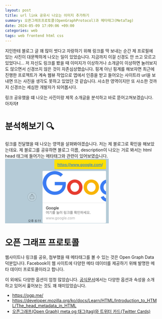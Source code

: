 ```yaml
---
layout: post
title: url link 공유시 나오는 이미지 추가하기
summary: 오픈그래프프로토콜(OpenGraphProtocol)과 메타태그(MetaTag)
date: 2024-05-09 17:09:06 +09:00
categories: web
tags: web frontend html css
---
```


지인한테 블로그 글 꽤 많이 썻다고 자랑하기 위해 링크를 딱 보내는 순간 제 프로필에 있는 사진이 대문짝하게 나오는 일이 있었습니다. 지금까지 이걸 신경도 안 쓰고 모르고 있었다니... 저 자신도 링크를 봤을 때 이미지가 이상하거나 소개글이 이상하면 눌러보지도 않으면서 신경쓰지 않은 것이 자존심상했습니다. 핑계 아닌 핑계를 해보자면 최근에 진행한 프로젝트가 계속 웹뷰 작업으로 앱에서 인증을 받고 들어오는 사이트라 url을 보내면 뜨는 사진을 생각도 못하고 있었던 것 같습니다. 사소한 영역이지만 또 사소한 것까지 신경쓰는 세심한 개발자가 되어봅시다.

링크 공유했을 떄 나오는 사진이랑 제목 소개글을 분석하고 바로 뜯어고쳐보겠습니다. 아자자❗️

# 분석해보기 🔍

링크를 전달했을 때 나오는 영역을 살펴봐야겠습니다. 저는 제 블로그로 확인을 해보았는데요. 제 블로그를 공유하면 블로그 이름, description이 나오는 거로 봐서는 html head 태그에 들어가는 메타태그와 관련이 있어보였습니다.
![web thumbnail](/assets/images/20240509/webThumb.png)

# 오픈 그래프 프로토콜

웹사이트나 링크를 공유, 첨부했을 때 메타태그를 볼 수 있는 것은 <span class="h-yellow">Open Graph Data</span>덕분입니다. Facebook이 웹 사이트에 다양한 메타 데이터를 제공하기 위해 발명한 메타 데이터 프로토콜이라고 합니다.



이 외에도 다양한 옵션이 엄청 많았습니다. [공식문서](https://ogp.me/)에서는 다양한 옵션과 속성을 소개하고 있어서 훑어보는 것도 꽤 재미있었습니다.


- <https://ogp.me/>
- <https://developer.mozilla.org/ko/docs/Learn/HTML/Introduction_to_HTML/The_head_metadata_in_HTML>
- [오픈그래프(Open Graph) meta og 태그(tag)와 트위터 카드(Twitter Cards)](https://www.next-t.co.kr/blog/%EA%B2%80%EC%83%89%EC%97%94%EC%A7%84%EC%B5%9C%EC%A0%81%ED%99%94-SEO-%ED%85%8C%ED%81%AC%EB%8B%88%EC%BB%ACSEO-%EC%98%A4%ED%94%88%EA%B7%B8%EB%9E%98%ED%94%84-OpenGraph-metaogtag-%ED%8A%B8%EC%9C%84%ED%84%B0%EC%B9%B4%EB%93%9C-TwitterCards)